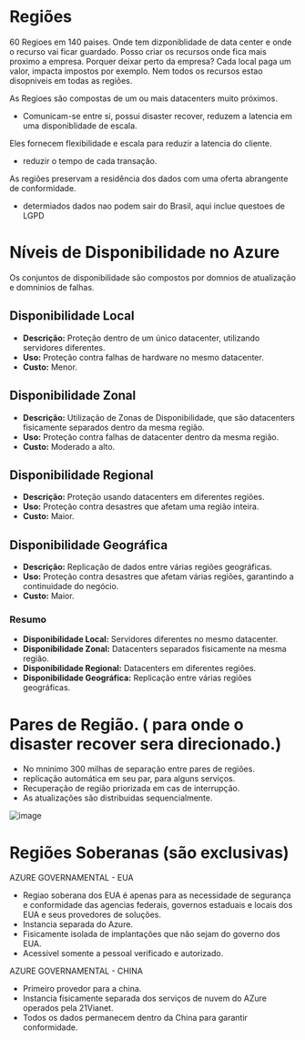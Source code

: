 # Regiões 
60 Regioes em 140 paises. Onde tem dizponiblidade de data center e onde o recurso vai ficar guardado. Posso criar os recursos onde fica mais proximo a empresa. 
Porquer deixar perto da empresa? Cada local paga um valor, impacta impostos por exemplo. 
Nem todos os recursos estao disopniveis em todas as regiões. 

As Regioes são compostas de um ou mais datacenters muito próximos. 
- Comunicam-se entre si, possui disaster recover, reduzem a latencia em uma disponiblidade de escala.

Eles fornecem flexibilidade e escala para reduzir a latencia do cliente. 
- reduzir o tempo de cada transação.
  
As regiões preservam a residência dos dados com uma oferta abrangente de conformidade. 
- determiados dados nao podem sair do Brasil, aqui inclue questoes de LGPD

# Níveis de Disponibilidade no Azure

Os conjuntos de disponibilidade são compostos por domnios de atualização e domninios de falhas.

## Disponibilidade Local
- **Descrição:** Proteção dentro de um único datacenter, utilizando servidores diferentes.
- **Uso:** Proteção contra falhas de hardware no mesmo datacenter.
- **Custo:** Menor.

## Disponibilidade Zonal
- **Descrição:** Utilização de Zonas de Disponibilidade, que são datacenters fisicamente separados dentro da mesma região.
- **Uso:** Proteção contra falhas de datacenter dentro da mesma região.
- **Custo:** Moderado a alto.

## Disponibilidade Regional
- **Descrição:** Proteção usando datacenters em diferentes regiões.
- **Uso:** Proteção contra desastres que afetam uma região inteira.
- **Custo:** Maior.

## Disponibilidade Geográfica
- **Descrição:** Replicação de dados entre várias regiões geográficas.
- **Uso:** Proteção contra desastres que afetam várias regiões, garantindo a continuidade do negócio.
- **Custo:** Maior.

### Resumo
- **Disponibilidade Local:** Servidores diferentes no mesmo datacenter.
- **Disponibilidade Zonal:** Datacenters separados fisicamente na mesma região.
- **Disponibilidade Regional:** Datacenters em diferentes regiões.
- **Disponibilidade Geográfica:** Replicação entre várias regiões geográficas.



# Pares de Região. ( para onde o disaster recover sera direcionado.) 
- No mninimo 300 milhas de separação entre pares de regiões.
- replicação automática em seu par, para alguns serviços.
- Recuperação de região priorizada em cas de interrupção.
- As atualizações são distribuidas sequencialmente.

![image](https://github.com/ftaveira-data/AZ-900/assets/115483835/802cbd89-4d2c-449c-ab7e-357e6ceda927)


# Regiões Soberanas (são exclusivas)
  AZURE GOVERNAMENTAL - EUA
 - Regiao soberana dos EUA é apenas para as necessidade de segurança e conformidade das agencias federais, governos estaduais e locais dos EUA e seus provedores de soluções.
 - Instancia separada do Azure.
 - Fisicamente isolada de implantações que não sejam do governo dos EUA.
 - Acessivel somente a pessoal verificado e autorizado. 

  AZURE GOVERNAMENTAL - CHINA
  - Primeiro provedor para a china.
  - Instancia fisicamente separada dos serviços de nuvem do AZure operados pela 21Vianet.
  - Todos os dados permanecem dentro da China para garantir conformidade. 
